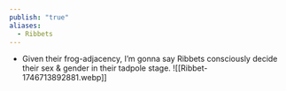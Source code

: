 ```yaml
---
publish: "true"
aliases:
  - Ribbets
---
```

* Given their frog-adjacency, I’m gonna say Ribbets consciously decide their sex & gender in their tadpole stage.
![[Ribbet-1746713892881.webp]]